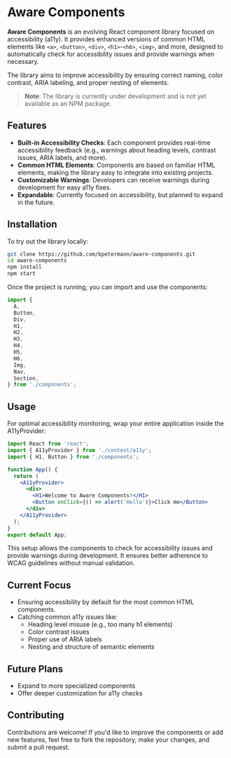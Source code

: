 # Aware Components

**Aware Components** is an evolving React component library focused on accessibility (a11y). It provides enhanced versions of common HTML elements like `<a>`, `<button>`, `<div>`, `<h1>`-`<h6>`, `<img>`, and more, designed to automatically check for accessibility issues and provide warnings when necessary.

The library aims to improve accessibility by ensuring correct naming, color contrast, ARIA labeling, and proper nesting of elements.

> **Note**: The library is currently under development and is not yet available as an NPM package.

## Features

- **Built-in Accessibility Checks**: Each component provides real-time accessibility feedback (e.g., warnings about heading levels, contrast issues, ARIA labels, and more).
- **Common HTML Elements**: Components are based on familiar HTML elements, making the library easy to integrate into existing projects.
- **Customizable Warnings**: Developers can receive warnings during development for easy a11y fixes.
- **Expandable**: Currently focused on accessibility, but planned to expand in the future.

## Installation

To try out the library locally:

```bash
git clone https://github.com/bpetermann/aware-components.git
cd aware-components
npm install
npm start
```

Once the project is running, you can import and use the components:

```jsx
import {
  A,
  Button,
  Div,
  H1,
  H2,
  H3,
  H4,
  H5,
  H6,
  Img,
  Nav,
  Section,
} from './components';
```

## Usage

For optimal accessibility monitoring, wrap your entire application inside the A11yProvider:

```jsx
import React from 'react';
import { A11yProvider } from './context/a11y';
import { H1, Button } from './components';

function App() {
  return (
    <A11yProvider>
      <div>
        <H1>Welcome to Aware Components!</H1>
        <Button onClick={() => alert('Hello')}>Click me</Button>
      </div>
    </A11yProvider>
  );
}
export default App;
```

This setup allows the components to check for accessibility issues and provide warnings during development. It ensures better adherence to WCAG guidelines without manual validation.

## Current Focus

- Ensuring accessibility by default for the most common HTML components.
- Catching common a11y issues like:
  - Heading level misuse (e.g., too many h1 elements)
  - Color contrast issues
  - Proper use of ARIA labels
  - Nesting and structure of semantic elements

## Future Plans

- Expand to more specialized components
- Offer deeper customization for a11y checks

## Contributing

Contributions are welcome! If you'd like to improve the components or add new features, feel free to fork the repository, make your changes, and submit a pull request.
